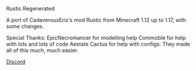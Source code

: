 Rustic Regenerated

A port of CadaverousEris's mod Rustic from Minecraft 1.12 up to 1.17, with some changes.

Special Thanks:
EpicNecromancer for modelling help
Commoble for help with lots and lots of code
Aestate Cactus for help with configs.
They made all of this much, much easier.

[Discord](https://discord.gg/5HCrCr3)
